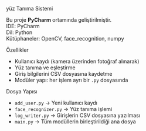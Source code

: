 yüz Tanıma Sistemi 

Bu proje **PyCharm** ortamında geliştirilmiştir.  
IDE: PyCharm  
Dil: Python  
Kütüphaneler: OpenCV, face_recognition, numpy

 Özellikler

- Kullanıcı kaydı (kamera üzerinden fotoğraf alınarak)
- Yüz tanıma ve eşleştirme
- Giriş bilgilerini CSV dosyasına kaydetme
- Modüler yapı: her işlem ayrı bir `.py` dosyasında

 Dosya Yapısı

- `add_user.py` → Yeni kullanıcı kaydı
- `face_recognizer.py` → Yüz tanıma işlemi
- `log_writer.py` → Girişlerin CSV dosyasına yazılması
- `main.py` → Tüm modüllerin birleştirildiği ana dosya
